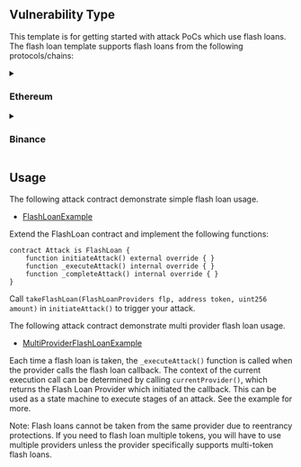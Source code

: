 ## Vulnerability Type
This template is for getting started with attack PoCs which use flash loans. The flash loan template supports flash loans from the following protocols/chains:

<details>
  <summary>

### Ethereum
  </summary>

| Network | Protocol | Library |
| ---------- | -------- | ------------------------------------------------------- |
| Ethereum | AAVE     | [AAVEV1FlashLoan](./lib/AAVEV1FlashLoan.sol) |
| Ethereum | Euler      | [EulerFlashLoan](./lib/EulerFlashLoan.sol) |

</details>
<details>
  <summary>

### Binance
  </summary>

| Network | Protocol | Library |
| ---------- | -------- | ------------------------------------------------------- |
<!-- | Ethereum | AAVE     | [AAVEFlashLoan](./lib/AAVEFlashLoan.sol) | -->

</details>

## Usage
The following attack contract demonstrate simple flash loan usage.
* [FlashLoanExample](./examples/FlashLoanExample.sol)


Extend the FlashLoan contract and implement the following functions:
```Solidity
contract Attack is FlashLoan {
    function initiateAttack() external override { }
    function _executeAttack() internal override { }
    function _completeAttack() internal override { }
}
```
Call `takeFlashLoan(FlashLoanProviders flp, address token, uint256 amount)` in `initiateAttack()` to trigger your attack.

The following attack contract demonstrate multi provider flash loan usage.
* [MultiProviderFlashLoanExample](./examples/MultiProviderFlashLoanExample.sol)

Each time a flash loan is taken, the `_executeAttack()` function is called when the provider calls the flash loan callback. The context of the current execution call can be determined by calling `currentProvider()`, which returns the Flash Loan Provider which initiated the callback. This can be used as a state machine to execute stages of an attack. See the example for more.


Note: Flash loans cannot be taken from the same provider due to reentrancy protections. If you need to flash loan multiple tokens, you will have to use multiple providers unless the provider specifically supports multi-token flash loans.
